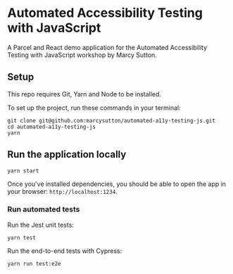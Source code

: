 # Automated Accessibility Testing with JavaScript

A Parcel and React demo application for the Automated Accessibility Testing with JavaScript workshop by Marcy Sutton.

## Setup

This repo requires Git, Yarn and Node to be installed.

To set up the project, run these commands in your terminal:
```
git clone git@github.com:marcysutton/automated-a11y-testing-js.git
cd automated-a11y-testing-js
yarn
```

## Run the application locally

```
yarn start
```
Once you've installed dependencies, you should be able to open the app in your browser: `http://localhost:1234`.

### Run automated tests

Run the Jest unit tests:
```
yarn test
```

Run the end-to-end tests with Cypress:

```
yarn run test:e2e
```
